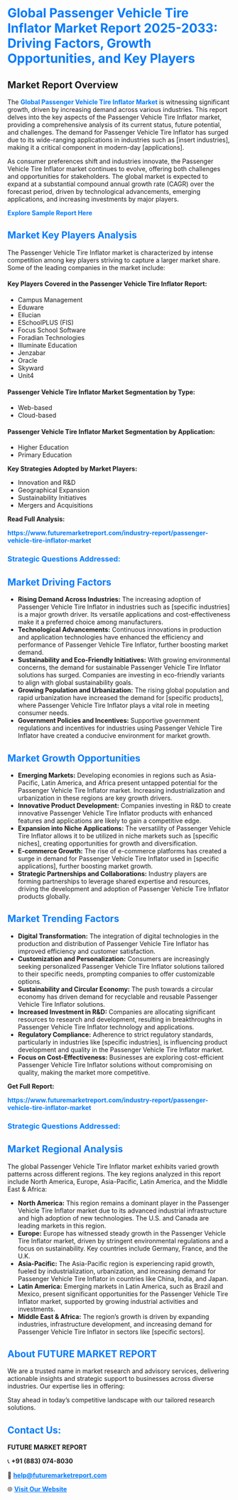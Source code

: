 <h1 style="color: #007BFF;">Global Passenger Vehicle Tire Inflator Market Report 2025-2033: Driving Factors, Growth Opportunities, and Key Players</h1>

<section id="overview">
<h2>Market Report Overview</h2>
<p>The <a href="https://www.futuremarketreport.com/industry-report/passenger-vehicle-tire-inflator-market" style="color: #007BFF; text-decoration: none;"><strong>Global Passenger Vehicle Tire Inflator Market</strong></a> is witnessing significant growth, driven by increasing demand across various industries. This report delves into the key aspects of the Passenger Vehicle Tire Inflator market, providing a comprehensive analysis of its current status, future potential, and challenges. The demand for Passenger Vehicle Tire Inflator has surged due to its wide-ranging applications in industries such as [insert industries], making it a critical component in modern-day [applications].</p>
<p>As consumer preferences shift and industries innovate, the Passenger Vehicle Tire Inflator market continues to evolve, offering both challenges and opportunities for stakeholders. The global market is expected to expand at a substantial compound annual growth rate (CAGR) over the forecast period, driven by technological advancements, emerging applications, and increasing investments by major players.</p>
</section>

<section id="overview">
<p><a href="https://www.futuremarketreport.com/request-sample/reportId=32854" style="color: #007BFF; text-decoration: none;"><strong>Explore Sample Report Here</strong></a></p>
</section>

<section id="key-players">
<h2 style="color: #007BFF;">Market Key Players Analysis</h2>
<p>The Passenger Vehicle Tire Inflator market is characterized by intense competition among key players striving to capture a larger market share. Some of the leading companies in the market include:</p>
<h4>Key Players Covered in the Passenger Vehicle Tire Inflator Report:</h4>
<ul><li>Campus Management</li><li>Eduware</li><li>Ellucian</li><li>ESchoolPLUS (FIS)</li><li>Focus School Software</li><li>Foradian Technologies</li><li>Illuminate Education</li><li>Jenzabar</li><li>Oracle</li><li>Skyward</li><li>Unit4</li></ul>
<h4>Passenger Vehicle Tire Inflator Market Segmentation by Type:</h4>
<ul><li>Web-based</li><li>Cloud-based</li></ul>

<h4>Passenger Vehicle Tire Inflator Market Segmentation by Application:</h4>
<ul><li>Higher Education</li><li>Primary Education</li></ul>
<p><strong>Key Strategies Adopted by Market Players:</strong></p>
<ul>
<li>Innovation and R&D</li>
<li>Geographical Expansion</li>
<li>Sustainability Initiatives</li>
<li>Mergers and Acquisitions</li>
</ul>
</section>

<section>
<p><strong>Read Full Analysis: </strong></p><a href="https://www.futuremarketreport.com/industry-report/passenger-vehicle-tire-inflator-market" style="color: #007BFF; text-decoration: none;"><strong>https://www.futuremarketreport.com/industry-report/passenger-vehicle-tire-inflator-market</strong></a>
<h3 style="color: #007BFF;">Strategic Questions Addressed:</h3>
</section>

<section id="driving-factors">
<h2 style="color: #007BFF;">Market Driving Factors</h2>
<ul>
<li><strong>Rising Demand Across Industries:</strong> The increasing adoption of Passenger Vehicle Tire Inflator in industries such as [specific industries] is a major growth driver. Its versatile applications and cost-effectiveness make it a preferred choice among manufacturers.</li>
<li><strong>Technological Advancements:</strong> Continuous innovations in production and application technologies have enhanced the efficiency and performance of Passenger Vehicle Tire Inflator, further boosting market demand.</li>
<li><strong>Sustainability and Eco-Friendly Initiatives:</strong> With growing environmental concerns, the demand for sustainable Passenger Vehicle Tire Inflator solutions has surged. Companies are investing in eco-friendly variants to align with global sustainability goals.</li>
<li><strong>Growing Population and Urbanization:</strong> The rising global population and rapid urbanization have increased the demand for [specific products], where Passenger Vehicle Tire Inflator plays a vital role in meeting consumer needs.</li>
<li><strong>Government Policies and Incentives:</strong> Supportive government regulations and incentives for industries using Passenger Vehicle Tire Inflator have created a conducive environment for market growth.</li>
</ul>
</section>

<section id="growth-opportunities">
<h2 style="color: #007BFF;">Market Growth Opportunities</h2>
<ul>
<li><strong>Emerging Markets:</strong> Developing economies in regions such as Asia-Pacific, Latin America, and Africa present untapped potential for the Passenger Vehicle Tire Inflator market. Increasing industrialization and urbanization in these regions are key growth drivers.</li>
<li><strong>Innovative Product Development:</strong> Companies investing in R&D to create innovative Passenger Vehicle Tire Inflator products with enhanced features and applications are likely to gain a competitive edge.</li>
<li><strong>Expansion into Niche Applications:</strong> The versatility of Passenger Vehicle Tire Inflator allows it to be utilized in niche markets such as [specific niches], creating opportunities for growth and diversification.</li>
<li><strong>E-commerce Growth:</strong> The rise of e-commerce platforms has created a surge in demand for Passenger Vehicle Tire Inflator used in [specific applications], further boosting market growth.</li>
<li><strong>Strategic Partnerships and Collaborations:</strong> Industry players are forming partnerships to leverage shared expertise and resources, driving the development and adoption of Passenger Vehicle Tire Inflator products globally.</li>
</ul>
</section>

<section id="trending-factors">
<h2 style="color: #007BFF;">Market Trending Factors</h2>
<ul>
<li><strong>Digital Transformation:</strong> The integration of digital technologies in the production and distribution of Passenger Vehicle Tire Inflator has improved efficiency and customer satisfaction.</li>
<li><strong>Customization and Personalization:</strong> Consumers are increasingly seeking personalized Passenger Vehicle Tire Inflator solutions tailored to their specific needs, prompting companies to offer customizable options.</li>
<li><strong>Sustainability and Circular Economy:</strong> The push towards a circular economy has driven demand for recyclable and reusable Passenger Vehicle Tire Inflator solutions.</li>
<li><strong>Increased Investment in R&D:</strong> Companies are allocating significant resources to research and development, resulting in breakthroughs in Passenger Vehicle Tire Inflator technology and applications.</li>
<li><strong>Regulatory Compliance:</strong> Adherence to strict regulatory standards, particularly in industries like [specific industries], is influencing product development and quality in the Passenger Vehicle Tire Inflator market.</li>
<li><strong>Focus on Cost-Effectiveness:</strong> Businesses are exploring cost-efficient Passenger Vehicle Tire Inflator solutions without compromising on quality, making the market more competitive.</li>
</ul>
</section>

<section>
<p><strong>Get Full Report: </strong></p><a href="https://www.futuremarketreport.com/industry-report/passenger-vehicle-tire-inflator-market" style="color: #007BFF; text-decoration: none;"><strong>https://www.futuremarketreport.com/industry-report/passenger-vehicle-tire-inflator-market</strong></a>
<h3 style="color: #007BFF;">Strategic Questions Addressed:</h3>
</section>


<section id="regional-analysis">
<h2 style="color: #007BFF;">Market Regional Analysis</h2>
<p>The global Passenger Vehicle Tire Inflator market exhibits varied growth patterns across different regions. The key regions analyzed in this report include North America, Europe, Asia-Pacific, Latin America, and the Middle East & Africa:</p>
<ul>
<li><strong>North America:</strong> This region remains a dominant player in the Passenger Vehicle Tire Inflator market due to its advanced industrial infrastructure and high adoption of new technologies. The U.S. and Canada are leading markets in this region.</li>
<li><strong>Europe:</strong> Europe has witnessed steady growth in the Passenger Vehicle Tire Inflator market, driven by stringent environmental regulations and a focus on sustainability. Key countries include Germany, France, and the U.K.</li>
<li><strong>Asia-Pacific:</strong> The Asia-Pacific region is experiencing rapid growth, fueled by industrialization, urbanization, and increasing demand for Passenger Vehicle Tire Inflator in countries like China, India, and Japan.</li>
<li><strong>Latin America:</strong> Emerging markets in Latin America, such as Brazil and Mexico, present significant opportunities for the Passenger Vehicle Tire Inflator market, supported by growing industrial activities and investments.</li>
<li><strong>Middle East & Africa:</strong> The region’s growth is driven by expanding industries, infrastructure development, and increasing demand for Passenger Vehicle Tire Inflator in sectors like [specific sectors].</li>
</ul>
</section>

<footer>
<h2 style="color: #007BFF;">About FUTURE MARKET REPORT</h2>
<p>We are a trusted name in market research and advisory services, delivering actionable insights and strategic support to businesses across diverse industries. Our expertise lies in offering:</p>

<p>Stay ahead in today’s competitive landscape with our tailored research solutions.</p>

<h2 style="color: #007BFF;">Contact Us:</h2>
<p><strong>FUTURE MARKET REPORT</strong></p>
<p>📞 <strong>+91 (883) 074-8030</strong></p>
<p>📧 <strong><a href="mailto:help@futuremarketreport.com" style="color: #007BFF;">help@futuremarketreport.com</a></strong></p>
<p>🌐 <strong><a href="https://www.futuremarketreport.com/" style="color: #007BFF;">Visit Our Website</a></strong></p>
</footer>